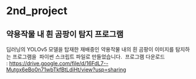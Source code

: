 # 2nd_project
## 약용작물 내 흰 곰팡이 탐지 프로그램 

딥러닝의 YOLOv5 모델을 탑재한
재배중인 약용작물 내의 흰 곰팡이 이미지를 탐지하는 프로그램을 
파이썬 스크립트 파일로 만들었습니다. 
프로그램 다운로드 : https://drive.google.com/file/d/16FdL7--Mutgx6eBo0n71wbTkfBtLdiHt/view?usp=sharing

